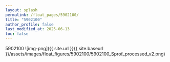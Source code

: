 ```yaml
---
layout: splash
permalink: /float_pages/5902100/
title: "5902100"
author_profile: false
last_modified_at: 2025-06-13
toc: false
---
```

 
5902100
![img-png]({{ site.url }}{{ site.baseurl }}/assets/images/float_figures/5902100/5902100_Sprof_processed_v2.png)